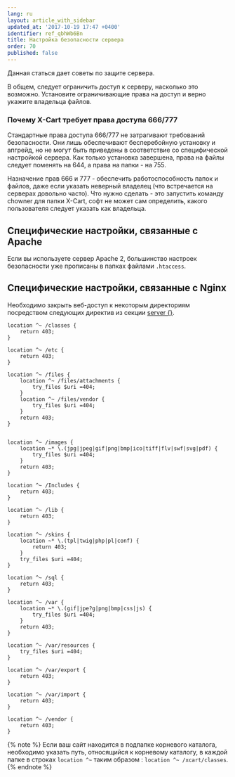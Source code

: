 ```yaml
---
lang: ru
layout: article_with_sidebar
updated_at: '2017-10-19 17:47 +0400'
identifier: ref_qbhWb6Bn
title: Настройка безопасности сервера
order: 70
published: false
---
```

Данная статься дает советы по защите сервера.

В общем, следует ограничить доступ к серверу, насколько это возможно. Установите ограничивающие права на доступ и верно укажите владельца файлов.   

### Почему X-Cart требует права доступа 666/777

Стандартные права доступа 666/777 не затрагивают требований безопасности. Они лишь обеспечивают бесперебойную установку и апгрейд, но не могут быть приведены в соответствие со специфической настройкой сервера. Как только установка завершена, права на файлы следует поменять на 644, а права на папки - на 755.  

Назначение прав 666 и 777 - обеспечить работоспособность папок и файлов, даже если указать неверный владелец (что встречается на серверах довольно часто). Что нужно сделать - это запустить команду chowner для папки X-Cart, софт не может сам определить, какого  пользователя следует указать как владельца. 

## Специфические настройки, связанные с Apache

Если вы используете сервер Apache 2, большинство настроек безопасности уже прописаны в папках файлами `.htaccess`.

## Специфические настройки, связанные с Nginx

Необходимо закрыть веб-доступ к некоторым директориям посредством следующих директив из секции [server {}](http://nginx.org/en/docs/http/ngx_http_core_module.html#server "Настройка безопасности сервера").

```
location ^~ /classes {
    return 403;
}

location ^~ /etc {
    return 403;
}

location ^~ /files {
    location ^~ /files/attachments {
        try_files $uri =404;
    }
    location ^~ /files/vendor {
        try_files $uri =404;
    }
    return 403;
}


location ^~ /images {
    location ~* \.(jpg|jpeg|gif|png|bmp|ico|tiff|flv|swf|svg|pdf) {
        try_files $uri =404;
    }
    return 403;
}

location ^~ /Includes {
    return 403;
}

location ^~ /lib {
    return 403;
}

location ^~ /skins {
    location ~* \.(tpl|twig|php|pl|conf) {
        return 403;
    }
    try_files $uri =404;
}

location ^~ /sql {
    return 403;
}

location ^~ /var {
    location ~* \.(gif|jpe?g|png|bmp|css|js) {
        try_files $uri =404;
    }
    return 403;
}

location ^~ /var/resources {
    try_files $uri =404;
}

location ^~ /var/export {
    return 403;
}

location ^~ /var/import {
    return 403;
}

location ^~ /vendor {
    return 403;
}

```


{% note %}
Если ваш сайт находится в подпапке корневого каталога, необходимо указать путь, относящийся к корневому каталогу, в каждой папке в строках `location ^~` таким образом : `location ^~ /xcart/classes`.
{% endnote %}




